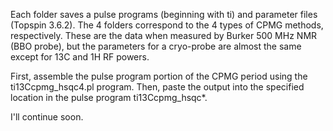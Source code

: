 Each folder saves a pulse programs (beginning with ti) and parameter files (Topspin 3.6.2). The 4 folders correspond to the 4 types of CPMG methods, respectively. These are the data when measured by Burker 500 MHz NMR (BBO probe), but the parameters for a cryo-probe are almost the same except for 13C and 1H RF powers.

First, assemble the pulse program portion of the CPMG period using the ti13Ccpmg_hsqc4.pl program. Then, paste the output into the specified location in the pulse program ti13Ccpmg_hsqc*.

I'll continue soon.
